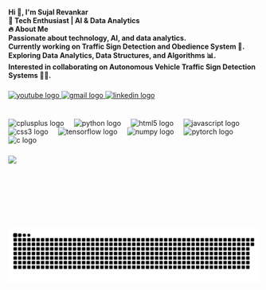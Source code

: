 <h4 align="left">Hi 👋, I'm Sujal Revankar<br>🚀 Tech Enthusiast | AI & Data Analytics <br>🔥 About Me<br> Passionate about technology, AI, and data analytics.<br>Currently working on Traffic Sign Detection and Obedience System 🚦.<br>Exploring Data Analytics, Data Structures, and Algorithms 📊.<br>Interested in collaborating on Autonomous Vehicle Traffic Sign Detection Systems 🚗💡.</h4>

###

<div align="left">
  <a href="https://www.youtube.com/@Trend._Luxe" target="_blank">
    <img src="https://img.shields.io/static/v1?message=Youtube&logo=youtube&label=&color=FF0000&logoColor=white&labelColor=&style=for-the-badge" height="35" alt="youtube logo"  />
  </a>
  <a href="mr.andriodgameplays007@gmail.com" target="_blank">
    <img src="https://img.shields.io/static/v1?message=Gmail&logo=gmail&label=&color=D14836&logoColor=white&labelColor=&style=for-the-badge" height="35" alt="gmail logo"  />
  </a>
  <a href="www.linkedin.com/in/sujal-revankar-647b3925a" target="_blank">
    <img src="https://img.shields.io/static/v1?message=LinkedIn&logo=linkedin&label=&color=0077B5&logoColor=white&labelColor=&style=for-the-badge" height="35" alt="linkedin logo"  />
  </a>
</div>

###

<br clear="both">

<div align="left">
  <img src="https://skillicons.dev/icons?i=cpp" height="27" alt="cplusplus logo"  />
  <img width="12" />
  <img src="https://cdn.jsdelivr.net/gh/devicons/devicon/icons/python/python-original.svg" height="27" alt="python logo"  />
  <img width="12" />
  <img src="https://cdn.jsdelivr.net/gh/devicons/devicon/icons/html5/html5-original.svg" height="27" alt="html5 logo"  />
  <img width="12" />
  <img src="https://cdn.jsdelivr.net/gh/devicons/devicon/icons/javascript/javascript-original.svg" height="27" alt="javascript logo"  />
  <img width="12" />
  <img src="https://cdn.jsdelivr.net/gh/devicons/devicon/icons/css3/css3-original.svg" height="27" alt="css3 logo"  />
  <img width="12" />
  <img src="https://cdn.jsdelivr.net/gh/devicons/devicon/icons/tensorflow/tensorflow-original.svg" height="27" alt="tensorflow logo"  />
  <img width="12" />
  <img src="https://cdn.jsdelivr.net/gh/devicons/devicon/icons/numpy/numpy-original.svg" height="27" alt="numpy logo"  />
  <img width="12" />
  <img src="https://cdn.jsdelivr.net/gh/devicons/devicon/icons/pytorch/pytorch-original.svg" height="27" alt="pytorch logo"  />
  <img width="12" />
  <img src="https://cdn.jsdelivr.net/gh/devicons/devicon/icons/c/c-original.svg" height="27" alt="c logo"  />
</div>

###

<img align="left" height="146" src="https://encrypted-tbn2.gstatic.com/images?q=tbn:ANd9GcRpGMd2lgvwISWjUZbuv8QIGOYCJy5Cjvik9wC5KKTEJFtUGEez"  />

###

<img src="https://raw.githubusercontent.com/sujal-revankar07/sujal-revankar07/output/snake.svg" alt="Snake animation" />

###
